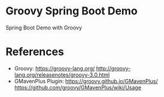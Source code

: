 Groovy Spring Boot Demo
=======================

Spring Boot Demo with Groovy


# References

* Groovy: https://groovy-lang.org/ http://groovy-lang.org/releasenotes/groovy-3.0.html
* GMavenPlus Plugin: https://groovy.github.io/GMavenPlus/ https://github.com/groovy/GMavenPlus/wiki/Usage